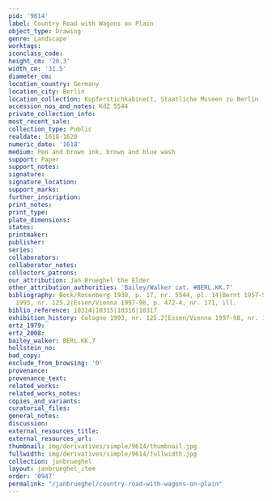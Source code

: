 ```yaml
---
pid: '9614'
label: Country Road with Wagons on Plain
object_type: Drawing
genre: Landscape
worktags:
iconclass_code:
height_cm: '20.3'
width_cm: '31.5'
diameter_cm:
location_country: Germany
location_city: Berlin
location_collection: Kupferstichkabinett, Staatliche Museen zu Berlin
accession_nos_and_notes: KdZ 5544
private_collection_info:
most_recent_sale:
collection_type: Public
realdate: 1618-1620
numeric_date: '1618'
medium: Pen and brown ink, brown and blue wash
support: Paper
support_notes:
signature:
signature_location:
support_marks:
further_inscription:
print_notes:
print_type:
plate_dimensions:
states:
printmaker:
publisher:
series:
collaborators:
collaborator_notes:
collectors_patrons:
our_attribution: Jan Brueghel the Elder
other_attribution_authorities: 'Bailey/Walker cat. #BERL.KK.7'
bibliography: Bock/Rosenberg 1930, p. 17, nr. 5544, pl. 14|Bernt 1957-58, fig. 135|Cologne
  1993, nr. 125.2|Essen/Vienna 1997-98, p. 472-4, nr. 171, ill.
biblio_reference: 10314|10315|10316|10317
exhibition_history: Cologne 1993, nr. 125.2|Essen/Vienna 1997-98, nr. 171
ertz_1979:
ertz_2008:
bailey_walker: BERL.KK.7
hollstein_no:
bad_copy:
exclude_from_browsing: '0'
provenance:
provenance_text:
related_works:
related_works_notes:
copies_and_variants:
curatorial_files:
general_notes:
discussion:
external_resources_title:
external_resources_url:
thumbnail: img/derivatives/simple/9614/thumbnail.jpg
fullwidth: img/derivatives/simple/9614/fullwidth.jpg
collection: janbrueghel
layout: janbrueghel_item
order: '0947'
permalink: "/janbrueghel/country-road-with-wagons-on-plain"
---
```

